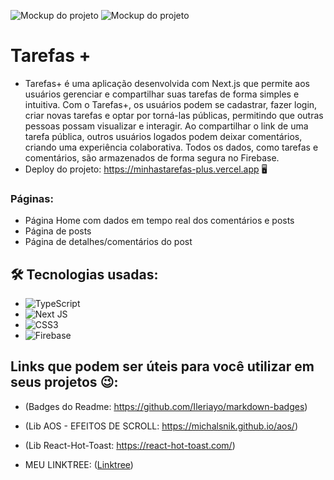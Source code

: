 
![Mockup do projeto](https://i.ibb.co/q5zfLcy/1-Fd-Ju9-Fe.png) 
![Mockup do projeto](https://i.ibb.co/1nvyMKv/2-f-Zb-Kcmc.png)

# Tarefas +

* Tarefas+ é uma aplicação desenvolvida com Next.js que permite aos usuários gerenciar e compartilhar suas tarefas de forma simples e intuitiva. Com o Tarefas+, os usuários podem se cadastrar, fazer login, criar novas tarefas e optar por torná-las públicas, permitindo que outras pessoas possam visualizar e interagir. Ao compartilhar o link de uma tarefa pública, outros usuários logados podem deixar comentários, criando uma experiência colaborativa. Todos os dados, como tarefas e comentários, são armazenados de forma segura no Firebase.
* Deploy do projeto: https://minhastarefas-plus.vercel.app 🖥️

### Páginas:
* Página Home com dados em tempo real dos comentários e posts 
* Página de posts
* Página de detalhes/comentários do post 

## 🛠️ Tecnologias usadas:

* ![TypeScript](https://img.shields.io/badge/typescript-%23007ACC.svg?style=for-the-badge&logo=typescript&logoColor=white)
* ![Next JS](https://img.shields.io/badge/Next-black?style=for-the-badge&logo=next.js&logoColor=white)
* ![CSS3](https://img.shields.io/badge/css3-%231572B6.svg?style=for-the-badge&logo=css3&logoColor=white)
* ![Firebase](https://img.shields.io/badge/firebase-a08021?style=for-the-badge&logo=firebase&logoColor=ffcd34)

## Links que podem ser úteis para você utilizar em seus projetos 😉:
* (Badges do Readme: https://github.com/Ileriayo/markdown-badges)
* (Lib AOS - EFEITOS DE SCROLL: https://michalsnik.github.io/aos/)
* (Lib React-Hot-Toast: https://react-hot-toast.com/)

* MEU LINKTREE: ([Linktree](https://link-tree-gabriel-lemes.vercel.app/))
